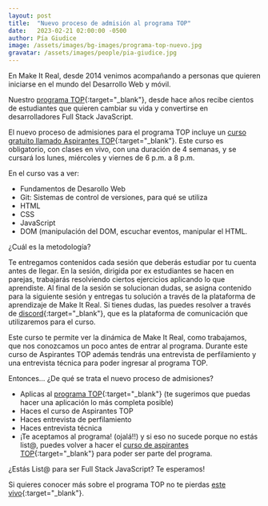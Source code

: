 ```yaml
---
layout: post
title:  "Nuevo proceso de admisión al programa TOP"
date:   2023-02-21 02:00:00 -0500
author: Pía Giudice
image: /assets/images/bg-images/programa-top-nuevo.jpg
gravatar: /assets/images/people/pia-giudice.jpg
---
```


En Make It Real, desde 2014 venimos acompañando a personas que quieren iniciarse en el mundo del Desarrollo Web y móvil.

Nuestro [programa TOP](http://www.makeitreal.camp/top?utm_source=blog&utm_medium=web&utm_campaign=inbound&utm_content=nuevo-proceso-seleccion){:target="\_blank"}, desde hace años recibe cientos de estudiantes que quieren cambiar su vida y convertirse en desarrolladores Full Stack JavaScript.<!-- more -->

El nuevo proceso de admisiones para el programa TOP incluye un [curso gratuito llamado Aspirantes TOP](https://makeitreal.camp/aspirantes-top?utm_source=blog&utm_medium=web&utm_campaign=inbound&utm_content=nuevo-proceso-seleccion){:target="\_blank"}. Este curso es obligatorio, con clases en vivo, con una duración de 4 semanas, y se cursará los lunes, miércoles y viernes de 6 p.m. a 8 p.m. 

En el curso vas a ver: 

* Fundamentos de Desarollo Web
* Git: Sistemas de control de versiones, para qué se utiliza
* HTML
* CSS
* JavaScript 
* DOM (manipulación del DOM, escuchar eventos, manipular el HTML. 

¿Cuál es la metodología?

Te entregamos contenidos cada sesión que deberás estudiar por tu cuenta antes de llegar.
En la sesión, dirigida por ex estudiantes se hacen en parejas, trabajarás resolviendo ciertos ejercicios aplicando lo que aprendiste.
Al final de la sesión se solucionan dudas, se asigna contenido para la siguiente sesión y entregas tu solución a través de la plataforma de aprendizaje de Make It Real.
Si tienes dudas, las puedes resolver a través de [discord](https://discord.gg/frPm9qaMPH){:target="\_blank"}, que es la plataforma de comunicación que utilizaremos para el curso.

Este curso te permite ver la dinámica de Make It Real, como trabajamos, que nos conozcamos un poco antes de entrar al programa. 
Durante este curso de Aspirantes TOP además tendrás una entrevista de perfilamiento y una entrevista técnica para poder ingresar al programa TOP.

Entonces… ¿De qué se trata el nuevo proceso de admisiones?

* Aplicas al [programa TOP](http://www.makeitreal.camp/top?utm_source=blog&utm_medium=web&utm_campaign=inbound&utm_content=nuevo-proceso-seleccion){:target="\_blank"} (te sugerimos que puedas hacer una aplicación lo más completa posible)
* Haces el curso de Aspirantes TOP
* Haces entrevista de perfilamiento
* Haces entrevista técnica
* ¡Te aceptamos al programa! (ojalá!!) y si eso no sucede porque no estás list@, puedes volver a hacer el [curso de aspirantes TOP](https://makeitreal.camp/aspirantes-top?utm_source=blog&utm_medium=web&utm_campaign=inbound&utm_content=nuevo-proceso-seleccion){:target="\_blank"} para poder ser parte del programa. 

¿Estás List@ para ser Full Stack JavaScript?
Te esperamos!

Si quieres conocer más sobre el programa TOP no te pierdas [este vivo](https://www.youtube.com/watch?v=HYzNy4cA9to){:target="\_blank"}.
